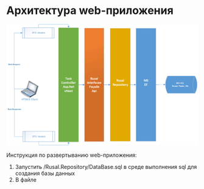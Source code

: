 # Архитектура web-приложения

<img border="0" src="https://github.com/vadimdementey/rusal/blob/master/Architecture.gif">


Инструкция по развертыванию web-приложения:

1) Запустить  /Rusal.Repository/DataBase.sql в среде выполнения sql для создания базы данных
2) В файле 
